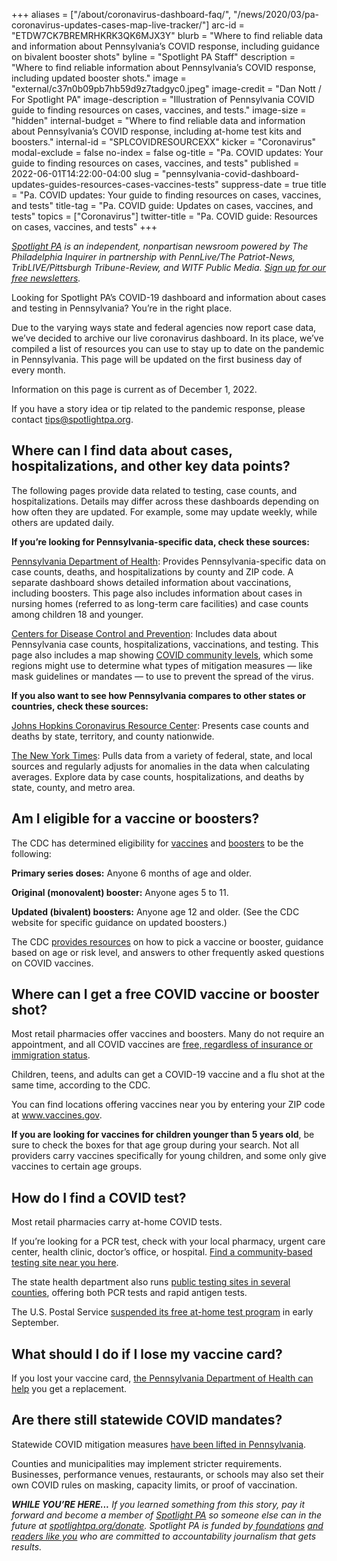 +++
aliases = ["/about/coronavirus-dashboard-faq/", "/news/2020/03/pa-coronavirus-updates-cases-map-live-tracker/"]
arc-id = "ETDW7CK7BREMRHKRK3QK6MJX3Y"
blurb = "Where to find reliable data and information about Pennsylvania’s COVID response, including guidance on bivalent booster shots"
byline = "Spotlight PA Staff"
description = "Where to find reliable information about Pennsylvania’s COVID response, including updated booster shots."
image = "external/c37n0b09pb7hb59d9z7tadgyc0.jpeg"
image-credit = "Dan Nott / For Spotlight PA"
image-description = "Illustration of Pennsylvania COVID guide to finding resources on cases, vaccines, and tests."
image-size = "hidden"
internal-budget = "Where to find reliable data and information about Pennsylvania’s COVID response, including at-home test kits and boosters."
internal-id = "SPLCOVIDRESOURCEXX"
kicker = "Coronavirus"
modal-exclude = false
no-index = false
og-title = "Pa. COVID updates: Your guide to finding resources on cases, vaccines, and tests"
published = 2022-06-01T14:22:00-04:00
slug = "pennsylvania-covid-dashboard-updates-guides-resources-cases-vaccines-tests"
suppress-date = true
title = "Pa. COVID updates: Your guide to finding resources on cases, vaccines, and tests"
title-tag = "Pa. COVID guide: Updates on cases, vaccines, and tests"
topics = ["Coronavirus"]
twitter-title = "Pa. COVID guide: Resources on cases, vaccines, and tests"
+++

<a href="https://www.spotlightpa.org/"><i>Spotlight PA</i></a><i> is an independent, nonpartisan newsroom powered by The Philadelphia Inquirer in partnership with PennLive/The Patriot-News, TribLIVE/Pittsburgh Tribune-Review, and WITF Public Media. </i><a href="https://www.spotlightpa.org/newsletters"><i>Sign up for our free newsletters</i></a><i>.</i>

Looking for Spotlight PA’s COVID-19 dashboard and information about cases and testing in Pennsylvania? You’re in the right place.

Due to the varying ways state and federal agencies now report case data, we’ve decided to archive our live coronavirus dashboard. In its place, we’ve compiled a list of resources you can use to stay up to date on the pandemic in Pennsylvania. This page will be updated on the first business day of every month.

Information on this page is current as of December 1, 2022.

If you have a story idea or tip related to the pandemic response, please contact <a href="mailto:tips@spotlightpa.org">tips@spotlightpa.org</a>.

## Where can I find data about cases, hospitalizations, and other key data points?

The following pages provide data related to testing, case counts, and hospitalizations. Details may differ across these dashboards depending on how often they are updated. For example, some may update weekly, while others are updated daily.

<b>If you’re looking for Pennsylvania-specific data, check these sources:</b>

<a href="https://www.health.pa.gov/topics/disease/coronavirus/Pages/Cases.aspx">Pennsylvania Department of Health</a>: Provides Pennsylvania-specific data on case counts, deaths, and hospitalizations by county and ZIP code. A separate dashboard shows detailed information about vaccinations, including boosters. This page also includes information about cases in nursing homes (referred to as long-term care facilities) and case counts among children 18 and younger.

<a href="https://covid.cdc.gov/covid-data-tracker/#county-view?list_select_state=Pennsylvania&data-type=CommunityLevels">Centers for Disease Control and Prevention</a>: Includes data about Pennsylvania case counts, hospitalizations, vaccinations, and testing. This page also includes a map showing <a href="https://www.cdc.gov/coronavirus/2019-ncov/your-health/covid-by-county.html">COVID community levels</a>, which some regions might use to determine what types of mitigation measures — like mask guidelines or mandates — to use to prevent the spread of the virus.

<b>If you also want to see how Pennsylvania compares to other states or countries, check these sources:</b>

<a href="https://coronavirus.jhu.edu/us-map">Johns Hopkins Coronavirus Resource Center</a>: Presents case counts and deaths by state, territory, and county nationwide.

<a href="https://www.nytimes.com/interactive/2021/us/covid-cases.html">The New York Times</a>: Pulls data from a variety of federal, state, and local sources and regularly adjusts for anomalies in the data when calculating averages. Explore data by case counts, hospitalizations, and deaths by state, county, and metro area.

## Am I eligible for a vaccine or boosters?

The CDC has determined eligibility for <a href="https://www.cdc.gov/coronavirus/2019-ncov/vaccines/stay-up-to-date.html">vaccines</a> and <a href="https://www.cdc.gov/coronavirus/2019-ncov/vaccines/booster-shot.html">boosters</a> to be the following:

<b>Primary series doses:</b> Anyone 6 months of age and older.

<b>Original (monovalent) booster:</b> Anyone ages 5 to 11.

<b>Updated (bivalent) boosters:</b> Anyone age 12 and older. (See the CDC website for specific guidance on updated boosters.)

The CDC <a href="https://www.cdc.gov/coronavirus/2019-ncov/vaccines/stay-up-to-date.html?s_cid=11747:cdc%20up%20to%20date%20vaccine:sem.ga:p:RG:GM:gen:PTN:FY22">provides resources</a> on how to pick a vaccine or booster, guidance based on age or risk level, and answers to other frequently asked questions on COVID vaccines.

## Where can I get a free COVID vaccine or booster shot?

Most retail pharmacies offer vaccines and boosters. Many do not require an appointment, and all COVID vaccines are <a href="https://www.cdc.gov/coronavirus/2019-ncov/vaccines/no-cost.html?s_cid=10473:are%20covid%2019%20vaccines%20free:sem.ga:p:RG:GM:gen:PTN:FY21">free, regardless of insurance or immigration status</a>.

Children, teens, and adults can get a COVID-19 vaccine and a flu shot at the same time, according to the CDC.

You can find locations offering vaccines near you by entering your ZIP code at <a href="http://www.vaccines.gov/">www.vaccines.gov</a>.

<b>If you are looking for vaccines for children younger than 5 years old</b>, be sure to check the boxes for that age group during your search. Not all providers carry vaccines specifically for young children, and some only give vaccines to certain age groups.

## How do I find a COVID test?

Most retail pharmacies carry at-home COVID tests.

If you’re looking for a PCR test, check with your local pharmacy, urgent care center, health clinic, doctor’s office, or hospital. <a href="https://www.hhs.gov/coronavirus/community-based-testing-sites/index.html">Find a community-based testing site near you here</a>.

The state health department also runs <a href="https://www.health.pa.gov/topics/disease/coronavirus/Pages/Public%20Testing.aspx">public testing sites in several counties</a>, offering both PCR tests and rapid antigen tests.

The U.S. Postal Service <a href="https://special.usps.com/testkits">suspended its free at-home test program</a> in early September.

## What should I do if I lose my vaccine card?

If you lost your vaccine card, <a href="https://www.health.pa.gov/topics/disease/coronavirus/Vaccine/Pages/Vaccine.aspx">the Pennsylvania Department of Health can help</a> you get a replacement.

## Are there still statewide COVID mandates?

Statewide COVID mitigation measures <a href="https://www.pa.gov/guides/responding-to-covid-19/#COVIDMitigationinPennsylvania">have been lifted in Pennsylvania</a>.

Counties and municipalities may implement stricter requirements. Businesses, performance venues, restaurants, or schools may also set their own COVID rules on masking, capacity limits, or proof of vaccination.

<i><b>WHILE YOU’RE HERE...</b></i><i> If you learned something from this story, pay it forward and become a member of </i><a href="https://www.spotlightpa.org/"><i>Spotlight PA</i></a><i> so someone else can in the future at </i><a href="http://spotlightpa.org/donate"><i>spotlightpa.org/donate</i></a><i>. Spotlight PA is funded by</i><a href="https://www.spotlightpa.org/support"><i> foundations</i></a><i> </i><a href="https://www.spotlightpa.org/support"><i>and readers like you</i></a><i> who are committed to accountability journalism that gets results.</i>
